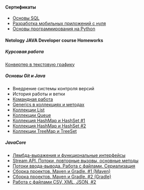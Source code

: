 #### Сертификаты
- [Основы SQL](https://github.com/Kubetskiy/Kubetskiy/blob/main/certificate%20SQL.pdf)
- [Разработка мобильных приложений с нуля](https://github.com/Kubetskiy/Kubetskiy/blob/main/certificate%20Android.pdf)
- [Основы программирования на Python](https://github.com/Kubetskiy/Kubetskiy/blob/main/certificate%20Phyton.pdf)

#### Netology JAVA Developer course Homeworks

##### Курсовая работа
[Конвертер в текстовую графику](https://github.com/Kubetskiy/NetologyHomework-JavaDiplom)
##### Основы Git и Java
- Внедрение системы контроля версий
- История работы и ветки
- [Командная работа](https://github.com/Kubetskiy/team-works)
- [Generics в коллекциях и методах](https://github.com/Kubetskiy/NetologyHomeworks-Generics)
- [Коллекции List](https://github.com/Kubetskiy/NetologyHomeworks-Lists)
- [Коллекции Queue](https://github.com/Kubetskiy/NetologyHomeworks-QUEUE)
- [Коллекция HashMap и HashSet #1](https://github.com/Kubetskiy/NetologyHomework-Hash-Task1)
- [Коллекция HashMap и HashSet #2](https://github.com/Kubetskiy/NetologyHomework-Hash-Task2)
- [Коллекции TreeMap и TreeSet](https://github.com/Kubetskiy/Netology-Homework-Tree)
##### JavaCore
- [Лямбда-выражения и функциональные интерфейсы](https://github.com/Kubetskiy/NetologyHomework-Lambda)
- [Stream API. Потоки, повторные вызовы, основные методы](https://github.com/Kubetskiy/StreamAPI)
- [Потоки ввода-вывода. Работа с файлами. Сериализация](https://github.com/Kubetskiy/NetologyHomework-Serialization)
- [Сборка проектов. Maven и Gradle. #1 (Maven)](https://github.com/Kubetskiy/NetologyHomeworks-Maven)
- [Сборка проектов. Maven и Gradle. #2 (Gradle)](https://github.com/Kubetskiy/NetologyHomeworks-Gradle)
- [Работа с файлами CSV, XML, JSON, #2](https://github.com/Kubetskiy/NetologyHomework-XML_JSON_CSV/tree/json_with_settings)
<!--
- Тестирование кода и Unit-тесты
- Mockito. Мокирование вызовов
- Основы работы с сетью. Модель OSI
- Протокол HTTP. Вызовы удаленных серверов
- JVM. Организация памяти, сборщики мусора, VisualVM

##### Шаблоны проектирования
- Порождающие шаблоны. Builder, Singleton, Factory Method, Abstract Factory, Prototype
- Структурные шаблоны. Adapter, Proxy, Decorator, Facade, Flyweight
- Поведенческие шаблоны. Command, CoR, Observer, Iterator
- Magics, DRY, SOLID
-->



<!--
**Kubetskiy/Kubetskiy** is a ✨ _special_ ✨ repository because its `README.md` (this file) appears on your GitHub profile.

Here are some ideas to get you started:

- 🔭 I’m currently working on ...
- 🌱 I’m currently learning ...
- 👯 I’m looking to collaborate on ...
- 🤔 I’m looking for help with ...
- 💬 Ask me about ...
- 📫 How to reach me: ...
- 😄 Pronouns: ...
- ⚡ Fun fact: ...
-->
